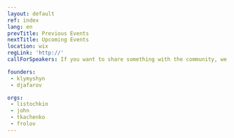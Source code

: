 ```yaml
---
layout: default
ref: index
lang: en
prevTitle: Previous Events
nextTitle: Upcoming Events
location: wix
regLink: 'http://'
callForSpeakers: If you want to share something with the community, we encourage you to <a href="#write-anchor">drop us a line</a>

founders:
 - klymyshyn
 - djafarov

orgs:
 - listochkin
 - john
 - tkachenko
 - frolov
---
```

